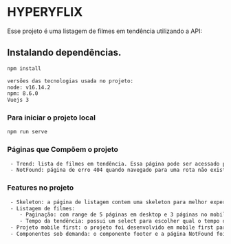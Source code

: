 # HYPERYFLIX
Esse projeto é uma listagem de filmes em tendência utilizando a API: 

## Instalando dependências.
```bash
npm install

versões das tecnologias usada no projeto:
node: v16.14.2
npm: 8.6.0
Vuejs 3
```

### Para iniciar o projeto local
```bash
npm run serve
```

### Páginas que Compõem o projeto
```bash
 - Trend: lista de filmes em tendência. Essa página pode ser acessado por "/" ou "/trend" através de um redirect configurado no vue router.
 - NotFound: página de erro 404 quando navegado para uma rota não existente
```

### Features no projeto
```bash
 - Skeleton: a página de listagem contem uma skeleton para melhor experiência do usuário enquanto é carregado as requisições.
 - Listagem de filmes:
    - Paginação: com range de 5 páginas em desktop e 3 páginas no mobile, possui também botão de próxima página e botão para ultima página.
    - Tempo da tendência: possui um select para escolher qual o tempo da tendência que você quer visualizar, as opções são: semana ("week") ou dia ("day"). Essa feature é implementada em conjunto com o router através de para melhor navegabilidade no historico do usuário. 
 - Projeto mobile first: o projeto foi desenvolvido em mobile first para garantir uma melhor performance cumprindo a metrica CLS estabelecida pelo pagespeed.
 - Componentes sob demanda: o componente footer e a página NotFound foi importada sob demanda para garantir um menor consumo de banda para usuários mobile.
```

